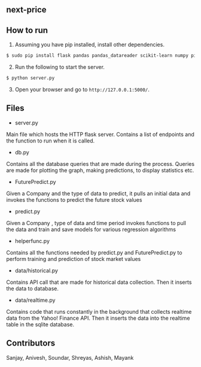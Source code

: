 next-price
----------

## How to run

1. Assuming you have pip installed, install other dependencies.
``` bash
$ sudo pip install flask pandas pandas_datareader scikit-learn numpy pickle
```

2. Run the following to start the server.
``` bash
$ python server.py
```

3. Open your browser and go to `http://127.0.0.1:5000/`.

## Files
- server.py

Main file which hosts the HTTP flask server. Contains a list of endpoints
and the function to run when it is called.

- db.py

Contains all the database queries that are made during the process.
Queries are made for plotting the graph, making predictions, to display
statistics etc.

- FuturePredict.py

Given a Company and the type of data to predict, it pulls an initial data and
invokes the functions to predict the future stock values

- predict.py

Given a Company , type of data and time period invokes functions to pull the
data and train and save models for various regression algorithms

- helperfunc.py

Contains all the functions needed by predict.py and FuturePredict.py to perform
training and prediction of stock market values

- data/historical.py

Contains API call that are made for historical data collection.
Then it inserts the data to database.

- data/realtime.py

Contains code that runs constantly in the background that collects realtime 
data from the Yahoo! Finance API. Then it inserts the data into the realtime
table in the sqlite database.

## Contributors
Sanjay, Anivesh, Soundar, Shreyas, Ashish, Mayank
